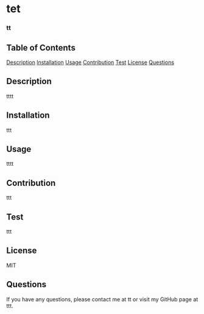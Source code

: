 # tet

### tt

## Table of Contents
[Description](#description)
[Installation](#installation)
[Usage](#usage)
[Contribution](#contribution)
[Test](#test)
[License](#license)
[Questions](#questions)

## Description
tttt

## Installation
ttt

## Usage
tttt

## Contribution
ttt

## Test
ttt

## License
MIT

## Questions
If you have any questions, please contact me at tt or visit my GitHub page at ttt.

